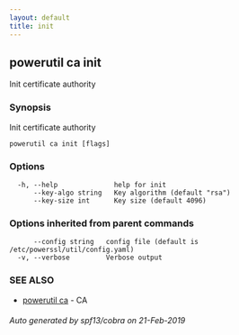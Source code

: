 ```yaml
---
layout: default
title: init
---
```

## powerutil ca init

Init certificate authority

### Synopsis

Init certificate authority

```
powerutil ca init [flags]
```

### Options

```
  -h, --help              help for init
      --key-algo string   Key algorithm (default "rsa")
      --key-size int      Key size (default 4096)
```

### Options inherited from parent commands

```
      --config string   config file (default is /etc/powerssl/util/config.yaml)
  -v, --verbose         Verbose output
```

### SEE ALSO

* [powerutil ca](powerutil_ca.md)	 - CA

###### Auto generated by spf13/cobra on 21-Feb-2019
